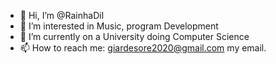 - 👋 Hi, I’m @RainhaDil
- 👀 I’m interested in Music, program Development 
- 🌱 I’m currently on a University doing Computer Science
- 📫 How to reach me: giardesore2020@gmail.com my email.

<!---
RainhaDil/RainhaDil is a ✨ special ✨ repository because its `README.md` (this file) appears on your GitHub profile.
You can click the Preview link to take a look at your changes.
--->
